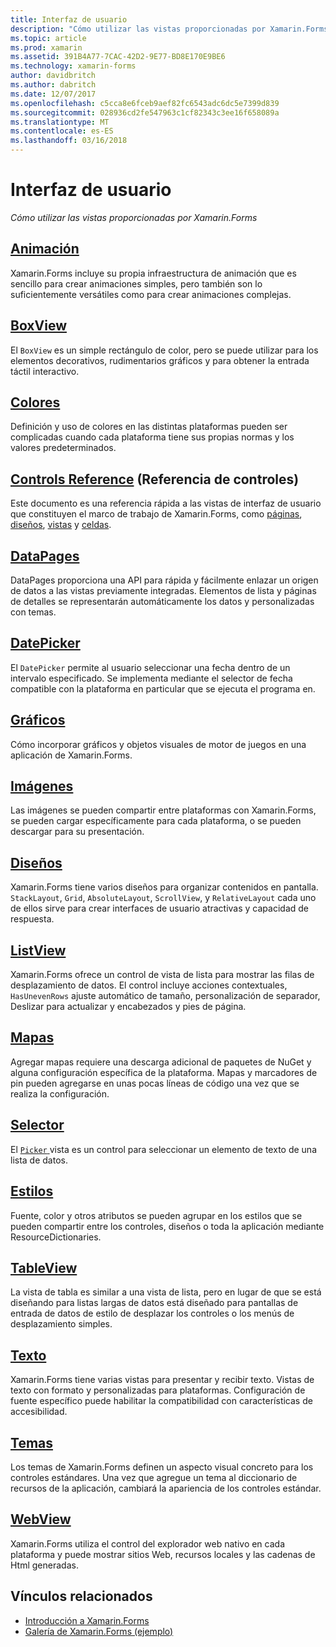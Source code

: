 ```yaml
---
title: Interfaz de usuario
description: "Cómo utilizar las vistas proporcionadas por Xamarin.Forms"
ms.topic: article
ms.prod: xamarin
ms.assetid: 391B4A77-7CAC-42D2-9E77-BD8E170E9BE6
ms.technology: xamarin-forms
author: davidbritch
ms.author: dabritch
ms.date: 12/07/2017
ms.openlocfilehash: c5cca8e6fceb9aef82fc6543adc6dc5e7399d839
ms.sourcegitcommit: 028936cd2fe547963c1cf82343c3ee16f658089a
ms.translationtype: MT
ms.contentlocale: es-ES
ms.lasthandoff: 03/16/2018
---
```

# <a name="user-interface"></a>Interfaz de usuario

_Cómo utilizar las vistas proporcionadas por Xamarin.Forms_

## <a name="animationanimationindexmd"></a>[Animación](animation/index.md)

Xamarin.Forms incluye su propia infraestructura de animación que es sencillo para crear animaciones simples, pero también son lo suficientemente versátiles como para crear animaciones complejas.

## <a name="boxviewboxviewmd"></a>[BoxView](boxview.md)

El `BoxView` es un simple rectángulo de color, pero se puede utilizar para los elementos decorativos, rudimentarios gráficos y para obtener la entrada táctil interactivo.

## <a name="colorscolorsmd"></a>[Colores](colors.md)

Definición y uso de colores en las distintas plataformas pueden ser complicadas cuando cada plataforma tiene sus propias normas y los valores predeterminados.

## <a name="controls-referencecontrolsindexmd"></a>[Controls Reference](controls/index.md) (Referencia de controles)

Este documento es una referencia rápida a las vistas de interfaz de usuario que constituyen el marco de trabajo de Xamarin.Forms, como [páginas](~/xamarin-forms/user-interface/controls/pages.md), [diseños](~/xamarin-forms/user-interface/controls/layouts.md), [vistas](~/xamarin-forms/user-interface/controls/views.md) y [celdas](~/xamarin-forms/user-interface/controls/cells.md).

## <a name="datapagesdatapagesindexmd"></a>[DataPages](datapages/index.md)

DataPages proporciona una API para rápida y fácilmente enlazar un origen de datos a las vistas previamente integradas. Elementos de lista y páginas de detalles se representarán automáticamente los datos y personalizadas con temas.

## <a name="datepickerdatepickermd"></a>[DatePicker](datepicker.md)

El `DatePicker` permite al usuario seleccionar una fecha dentro de un intervalo especificado. Se implementa mediante el selector de fecha compatible con la plataforma en particular que se ejecuta el programa en.

## <a name="graphicsgraphicsindexmd"></a>[Gráficos](graphics/index.md)

Cómo incorporar gráficos y objetos visuales de motor de juegos en una aplicación de Xamarin.Forms.

## <a name="imagesimagesmd"></a>[Imágenes](images.md)

Las imágenes se pueden compartir entre plataformas con Xamarin.Forms, se pueden cargar específicamente para cada plataforma, o se pueden descargar para su presentación.

## <a name="layoutslayoutsindexmd"></a>[Diseños](layouts/index.md)

Xamarin.Forms tiene varios diseños para organizar contenidos en pantalla. `StackLayout`, `Grid`, `AbsoluteLayout`, `ScrollView`, y `RelativeLayout` cada uno de ellos sirve para crear interfaces de usuario atractivas y capacidad de respuesta.

## <a name="listviewlistviewindexmd"></a>[ListView](listview/index.md)

Xamarin.Forms ofrece un control de vista de lista para mostrar las filas de desplazamiento de datos. El control incluye acciones contextuales, `HasUnevenRows` ajuste automático de tamaño, personalización de separador, Deslizar para actualizar y encabezados y pies de página.

## <a name="mapsmapmd"></a>[Mapas](map.md)

Agregar mapas requiere una descarga adicional de paquetes de NuGet y alguna configuración específica de la plataforma. Mapas y marcadores de pin pueden agregarse en unas pocas líneas de código una vez que se realiza la configuración.

## <a name="pickerpickerindexmd"></a>[Selector](picker/index.md)

El [ `Picker` ](https://developer.xamarin.com/api/type/Xamarin.Forms.Picker/) vista es un control para seleccionar un elemento de texto de una lista de datos.

## <a name="stylesstylesindexmd"></a>[Estilos](styles/index.md)

Fuente, color y otros atributos se pueden agrupar en los estilos que se pueden compartir entre los controles, diseños o toda la aplicación mediante ResourceDictionaries.

## <a name="tableviewtableviewmd"></a>[TableView](tableview.md)

La vista de tabla es similar a una vista de lista, pero en lugar de que se está diseñando para listas largas de datos está diseñado para pantallas de entrada de datos de estilo de desplazar los controles o los menús de desplazamiento simples.

## <a name="texttextindexmd"></a>[Texto](text/index.md)

Xamarin.Forms tiene varias vistas para presentar y recibir texto. Vistas de texto con formato y personalizadas para plataformas. Configuración de fuente específico puede habilitar la compatibilidad con características de accesibilidad.

## <a name="themesthemesindexmd"></a>[Temas](themes/index.md)

Los temas de Xamarin.Forms definen un aspecto visual concreto para los controles estándares. Una vez que agregue un tema al diccionario de recursos de la aplicación, cambiará la apariencia de los controles estándar.

## <a name="webviewwebviewmd"></a>[WebView](webview.md)

Xamarin.Forms utiliza el control del explorador web nativo en cada plataforma y puede mostrar sitios Web, recursos locales y las cadenas de Html generadas.


## <a name="related-links"></a>Vínculos relacionados

- [Introducción a Xamarin.Forms](~/xamarin-forms/get-started/introduction-to-xamarin-forms.md)
- [Galería de Xamarin.Forms (ejemplo)](https://developer.xamarin.com/samples/FormsGallery/)
